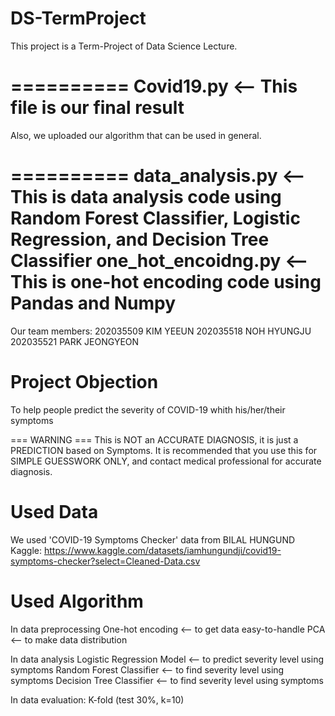 # DS-TermProject
This project is a Term-Project of Data Science Lecture.

==========
Covid19.py <-- This file is our final result
==========

Also, we uploaded our algorithm that can be used in general.

==========
data_analysis.py <-- This is data analysis code using Random Forest Classifier, Logistic Regression, and Decision Tree Classifier
one_hot_encoidng.py <-- This is one-hot encoding code using Pandas and Numpy
==========

Our team members:
  202035509 KIM YEEUN
  202035518 NOH HYUNGJU
  202035521 PARK JEONGYEON
  
# Project Objection
To help people predict the severity of COVID-19 whith his/her/their symptoms
 
=== WARNING ===
This is NOT an ACCURATE DIAGNOSIS, it is just a PREDICTION based on Symptoms.
It is recommended that you use this for SIMPLE GUESSWORK ONLY, and contact medical professional for accurate diagnosis.


# Used Data
We used 'COVID-19 Symptoms Checker' data from BILAL HUNGUND
Kaggle:
  https://www.kaggle.com/datasets/iamhungundji/covid19-symptoms-checker?select=Cleaned-Data.csv
  

# Used Algorithm
In data preprocessing
  One-hot encoding <-- to get data easy-to-handle
  PCA <-- to make data distribution
 
In data analysis
  Logistic Regression Model <-- to predict severity level using symptoms
  Random Forest Classifier <-- to find severity level using symptoms
  Decision Tree Classifier <-- to find severity level using symptoms
  
In data evaluation:
  K-fold (test 30%, k=10)
